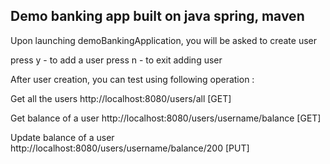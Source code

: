 <h2> Demo banking app built on java spring, maven </h2>

Upon launching demoBankingApplication, you will be asked to create user 

press y - to add a user
press n - to exit adding user

After user creation, you can test using following operation :

Get all the users 
http://localhost:8080/users/all [GET]

Get balance of a user
http://localhost:8080/users/username/balance [GET]

Update balance of a user
http://localhost:8080/users/username/balance/200 [PUT]
